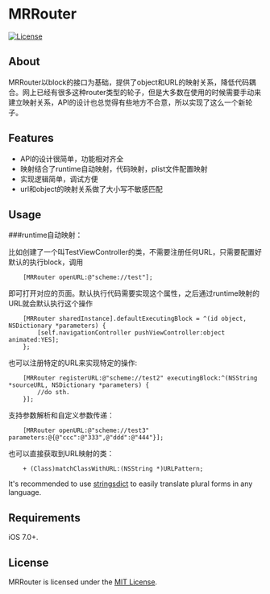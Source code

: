 # MRRouter

[![License](http://img.shields.io/badge/license-MIT-green.svg?style=flat)](https://github.com/larcus94/ImagePickerSheetController/blob/master/LICENSE)

## About
MRRouter以block的接口为基础，提供了object和URL的映射关系，降低代码耦合。网上已经有很多这种router类型的轮子，但是大多数在使用的时候需要手动来建立映射关系，API的设计也总觉得有些地方不合意，所以实现了这么一个新轮子。

## Features
* API的设计很简单，功能相对齐全
* 映射结合了runtime自动映射，代码映射，plist文件配置映射
* 实现逻辑简单，调试方便
* url和object的映射关系做了大小写不敏感匹配

## Usage
###runtime自动映射：

比如创建了一个叫TestViewController的类，不需要注册任何URL，只需要配置好默认的执行block，调用
```objc
    [MRRouter openURL:@"scheme://test"];
```
即可打开对应的页面。默认执行代码需要实现这个属性，之后通过runtime映射的URL就会默认执行这个操作
```objc
    [MRRouter sharedInstance].defaultExecutingBlock = ^(id object, NSDictionary *parameters) {
        [self.navigationController pushViewController:object animated:YES];
    };
```
也可以注册特定的URL来实现特定的操作:
```objc
    [MRRouter registerURL:@"scheme://test2" executingBlock:^(NSString *sourceURL, NSDictionary *parameters) {
        //do sth.
    }];
```
支持参数解析和自定义参数传递：
```objc
    [MRRouter openURL:@"scheme://test3" parameters:@{@"ccc":@"333",@"ddd":@"444"}];
```
也可以直接获取到URL映射的类：
```objc
    + (Class)matchClassWithURL:(NSString *)URLPattern;
```

It's recommended to use [stringsdict](https://developer.apple.com/library/ios/documentation/MacOSX/Conceptual/BPInternational/StringsdictFileFormat/StringsdictFileFormat.html) to easily translate plural forms in any language.


## Requirements
iOS 7.0+.

## License
MRRouter is licensed under the [MIT License](http://opensource.org/licenses/mit-license.php).
